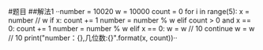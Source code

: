 #题目
##解法1 
··number = 10020
w = 10000
count = 0
for i in range(5):
    x = number // w
    if x:
        count += 1
        number = number % w
    elif count > 0 and x == 0:
        count += 1
        number = number % w
    elif x == 0:
        w = w // 10
        continue
    w = w // 10
    print("number：{},几位数:{}".format(x, count))··
